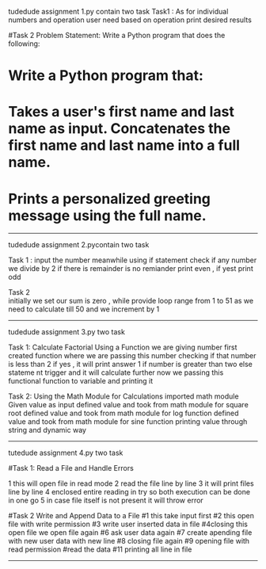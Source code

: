 tudedude assignment 1.py contain two task 
Task1 : 
As for individual numbers and operation user need  based on operation print desired results 


#Task 2 Problem Statement: Write a Python program that does the following:
# Write a Python program that:
# Takes a user's first name and last name as input. Concatenates the first name and last name into a full name.
# Prints a personalized greeting message using the full name.


____________________________________________________________________________________________________________________________________

tudedude assignment 2.pycontain two task 

Task 1 : 
input the number meanwhile using if statement  check if any number we divide by 2 if  there is remainder is  no remiander print even , if yest print odd 

Task 2  
initially we set our sum is zero , while provide loop range from 1 to 51 as we need to calculate till 50  and we increment by 1 

__________________________________________________________________________________________________________________________________
tudedude assignment 3.py  two task 

Task 1: Calculate Factorial Using a Function 
we are giving number first 
created function where we are passing this number
checking if that number is less than 2 if yes , it will print answer 1
if number is greater than two else stateme nt trigger and it will calculate further
now we passing this functional function to variable and printing it

Task 2: Using the Math Module for Calculations
imported math module
Given value as input
defined value and took from math module for square root
defined value and took from math module for log function
defined value and took from math module for sine function
printing value through string and dynamic way

_______________________________________________________________________________________________________________________________

tutedude assignment 4.py two task

#Task 1: Read a File and Handle Errors

                           
1 this will open file in read mode
2  read the file line by line
3 it will print files line by line
4 enclosed entire reading in try so both execution can be done in one go
5 in case file itself is not present it will throw error

#Task 2  Write and Append Data to a File
#1 this take input first
#2 this open file with write permission
#3 write user inserted data  in file
#4closing this open file
we open file again
#6 ask user data again
#7 create apending file with new user data with new line
#8 closing file again
#9 opening file with read permission
#read the data
#11 printing all line in file

______________________________________________________________________________________________________________________________
